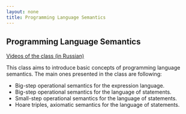 ```yaml
---
layout: none
title: Programming Language Semantics
---
```


## Programming Language Semantics
[Videos of the class (in Russian)](https://www.youtube.com/watch?v=sEiTqZmqY08&list=PLlb7e2G7aSpTA0aT2M1CvIWof3Osslo7Z)

This class aims to introduce basic concepts of programming language semantics.
The main ones presented in the class are following:
- Big-step operational semantics for the expression language.
- Big-step operational semantics for the language of statements.
- Small-step operational semantics for the language of statements.
- Hoare triples, axiomatic semantics for the language of statements.

